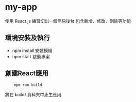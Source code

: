 # my-app

使用 React.js 練習切出一個簡易後台
包含新增、修改、刪除等功能

## 環境安裝及執行

- npm install 安裝模組
- npm start 啟動專案

## 創建React應用

```
    npm run build
```

將在 build/ 資料夾中產生應用
